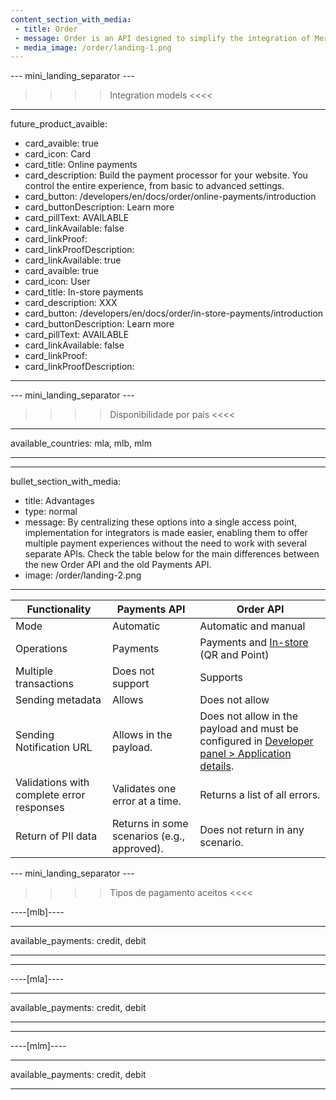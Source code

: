 ```yaml
---
content_section_with_media: 
 - title: Order
 - message: Order is an API designed to simplify the integration of Mercado Pago's payment products, allowing developers to access various payment solutions through a single integration. This unified API encompasses all payment methods offered by the platform, including QR code payments, Point devices, and online payments.
 - media_image: /order/landing-1.png
---
```


--- mini_landing_separator ---

>>>> Integration models <<<<

---
future_product_avaible:
 - card_avaible: true
 - card_icon: Card
 - card_title: Online payments
 - card_description: Build the payment processor for your website. You control the entire experience, from basic to advanced settings.
 - card_button: /developers/en/docs/order/online-payments/introduction
 - card_buttonDescription: Learn more
 - card_pillText: AVAILABLE
 - card_linkAvailable: false
 - card_linkProof:
 - card_linkProofDescription:
 - card_linkAvailable: true
 - card_avaible: true
 - card_icon: User
 - card_title: In-store payments
 - card_description: XXX
 - card_button: /developers/en/docs/order/in-store-payments/introduction
 - card_buttonDescription: Learn more
 - card_pillText: AVAILABLE
 - card_linkAvailable: false
 - card_linkProof:
 - card_linkProofDescription:
---

--- mini_landing_separator ---

>>>> Disponibilidade por país <<<<
---
available_countries: mla, mlb, mlm

---

---
bullet_section_with_media: 
 - title: Advantages
 - type: normal
 - message: By centralizing these options into a single access point, implementation for integrators is made easier, enabling them to offer multiple payment experiences without the need to work with several separate APIs. Check the table below for the main differences between the new Order API and the old Payments API.
 - image: /order/landing-2.png
---

| Functionality | Payments API | Order API |
| --- | --- |--- |
| Mode | Automatic | Automatic and manual |
| Operations | Payments | Payments and [In-store](/developers/en/docs/order/online-payments/introduction) (QR and Point)|
| Multiple transactions | Does not support | Supports |
| Sending metadata | Allows | Does not allow |
| Sending Notification URL | Allows in the payload. | Does not allow in the payload and must be configured in [Developer panel > Application details](/developers/en/docs/order/additional-content/your-integrations/application-details). |
| Validations with complete error responses | Validates one error at a time. | Returns a list of all errors. |
| Return of PII data | Returns in some scenarios (e.g., approved). | Does not return in any scenario. |

--- mini_landing_separator ---

>>>> Tipos de pagamento aceitos <<<<

----[mlb]----

---
available_payments: credit, debit

---
------------
----[mla]---- 

---
available_payments: credit, debit

----
------------
----[mlm]---- 

---
available_payments: credit, debit

----